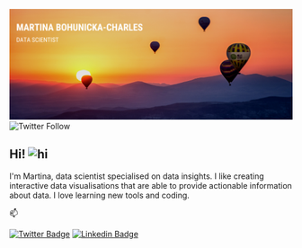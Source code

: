 ![Profile banner](https://github.com/mBohunickaCharles/mBohunickaCharles/blob/main/assets/banner.png)
![Twitter Follow](https://img.shields.io/twitter/follow/MBohunicka?color=green&label=%40MBohunicka&logo=twitter&style=plastic)

## Hi! <img src="https://user-images.githubusercontent.com/1303154/88677602-1635ba80-d120-11ea-84d8-d263ba5fc3c0.gif" width="28px" height="28px" alt="hi">

I'm Martina, data scientist specialised on data insights. I like creating interactive data visualisations that are able to provide actionable information about data. I love learning new tools and coding.

:mailbox: 

[![Twitter Badge](https://img.shields.io/badge/-@MBohunicka-1ca0f1?style=flat&labelColor=1ca0f1&logo=twitter&logoColor=white&link=https://twitter.com/MBohunicka)](https://twitter.com/MBohunicka) [![Linkedin Badge](https://img.shields.io/badge/-Martina-0e76a8?style=flat&labelColor=0e76a8&logo=linkedin&logoColor=white)](https://www.linkedin.com/in/martina-bohunická-charles-22b468b1//)
